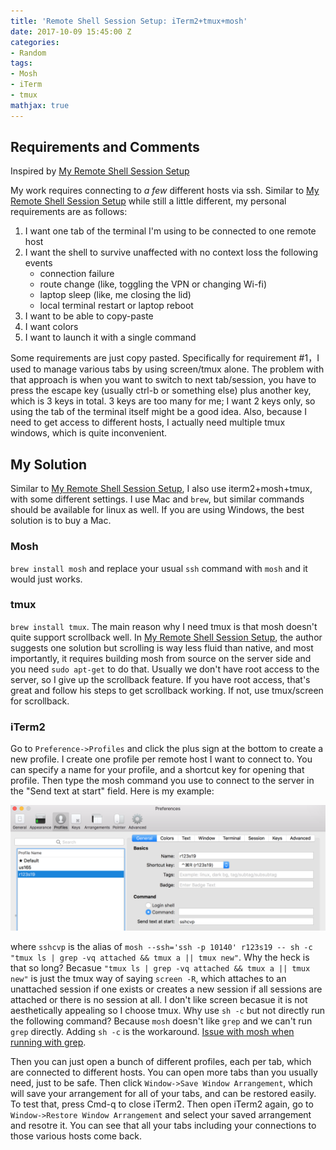 ```yaml
---
title: 'Remote Shell Session Setup: iTerm2+tmux+mosh'
date: 2017-10-09 15:45:00 Z
categories:
- Random
tags:
- Mosh
- iTerm
- tmux
mathjax: true
---
```


## Requirements and Comments

Inspired by [My Remote Shell Session Setup](https://blog.filippo.io/my-remote-shell-session-setup/)

My work requires connecting to _a few_ different hosts via ssh. Similar to [My Remote Shell Session Setup](https://blog.filippo.io/my-remote-shell-session-setup/) while still a little different, my personal requirements are as follows:

1. I want one tab of the terminal I'm using to be connected to one remote host
2. I want the shell to survive unaffected with no context loss the following events
    - connection failure
    - route change (like, toggling the VPN or changing Wi-fi)
    - laptop sleep (like, me closing the lid)
    - local terminal restart or laptop reboot
3. I want to be able to copy-paste
4. I want colors
5. I want to launch it with a single command

Some requirements are just copy pasted. Specifically for requirement #1，I used to manage various tabs by using screen/tmux alone. The problem with that approach is when you want to switch to next tab/session, you have to press the escape key (usually ctrl-b or something else) plus another key, which is 3 keys in total. 3 keys are too many for me; I want 2 keys only, so using the tab of the terminal itself might be a good idea. Also, because I need to get access to different hosts, I actually need multiple tmux windows, which is quite inconvenient.

<!--more-->

## My Solution

Similar to [My Remote Shell Session Setup](https://blog.filippo.io/my-remote-shell-session-setup/), I also use iterm2+mosh+tmux, with some different settings. I use Mac and `brew`, but similar commands should be available for linux as well. If you are using Windows, the best solution is to buy a Mac.

### Mosh

`brew install mosh` and replace your usual `ssh` command with `mosh` and it would just works.

### tmux

`brew install tmux`. The main reason why I need tmux is that mosh doesn't quite support scrollback well. In [My Remote Shell Session Setup](https://blog.filippo.io/my-remote-shell-session-setup/), the author suggests one solution but scrolling is way less fluid than native, and most importantly, it requires building mosh from source on the server side and you need `sudo apt-get` to do that. Usually we don't have root access to the server, so I give up the scrollback feature. If you have root access, that's great and follow his steps to get scrollback working. If not, use tmux/screen for scrollback.

### iTerm2

Go to `Preference->Profiles` and click the plus sign at the bottom to create a new profile. I create one profile per remote host I want to connect to. You can specify a name for your profile, and a shortcut key for opening that profile. Then type the mosh command you use to connect to the server in the "Send text at start" field. Here is my example:

![](/assets/Remote-Shell-Session-Setup-1.png)

where `sshcvp` is the alias of `mosh --ssh='ssh -p 10140' r123s19 -- sh -c "tmux ls | grep -vq attached && tmux a || tmux new"`. Why the heck is that so long? Becasue `"tmux ls | grep -vq attached && tmux a || tmux new"` is just the tmux way of saying `screen -R`, which attaches to an unattached session if one exists or creates a new session if all sessions are attached or there is no session at all. I don't like screen becasue it is not aesthetically appealing so I choose tmux. Why use `sh -c` but not directly run the following command? Because `mosh` doesn't like `grep` and we can't run `grep` directly. Adding `sh -c` is the workaround. [Issue with mosh when running with grep](https://github.com/mobile-shell/mosh/issues/931).

Then you can just open a bunch of different profiles, each per tab, which are connected to different hosts. You can open more tabs than you usually need, just to be safe. Then click `Window->Save Window Arrangement`, which will save your arrangement for all of your tabs, and can be restored easily. To test that, press Cmd-q to close iTerm2. Then open iTerm2 again, go to `Window->Restore Window Arrangement` and select your saved arrangement and resotre it. You can see that all your tabs including your connections to those various hosts come back.
